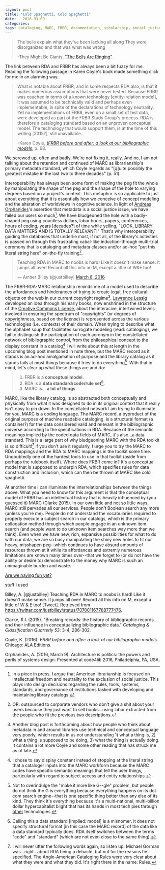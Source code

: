 ```yaml
---
layout: post
title: "Cold Spaghetti, Cold Spaghetti"
date:   2016-03-09
categories:
tags: cataloging, MARC, FRBR, documentation, scholarship, social justice, metadata
---
```


>The bells explain what they've been lacking all along
>They were disorganized and that was what was wrong
>
>-They Might Be Giants, ["The Bells Are Ringing"](https://www.youtube.com/watch?v=cSEQ0kMt-0k)

The link between RDA and FRBR has always been a bit fuzzy for me. Reading the following passage in Karen Coyle's book made something click for me in an alarming way.

>What is notable about FRBR, and in some respects RDA also, is that it makes numerous assumptions that were never tested. Because FRBR was couched in terms of a known technology [entity-relation model], it was assumed to be technically valid and perhaps even implementable, in spite of the declarations of technology neutrality. Yet no implementations of FRBR, even on a small set of test data, were developed as part of the FRBR Study Group's process. RDA is therefore a cataloging standard based on an unproven conceptual model. The technology that would support them, is at the time of this writing [2015?], still unavailable.
>
>-Karen Coyle, [(<i>FRBR before and after: a look at our bibliographic models</i>](http://www.kcoyle.net/beforeAndAfter/index.html), p. 68.

We screwed up, often and badly. We're not fixing it, really. And no, I am not talking about the retention and continued of MARC as librarianship's primary metadata standard, which Coyle regards as "[q]uite possibly the greatest mistake in the last two to three decades" (p. 51).

Interoperability has always been some form of making the peg fit the whole by manipulating the shape of the peg and the shape of the hole to varying degrees based on a project's context. This metaphor is so applicable to just about everything that it is essentially how we conceive of concept modeling and the alteration of worldviews in cognitive science. In light of [Andreas Orphanides](http://2016.code4lib.org/Architecture-is-politics-the-power-and-the-perils-of-systems-design)'s assertion that metadata is a social justice issue, we have failed our users so much[^1]. We have bludgeoned the hole with a badly-shaped peg using countless dollars, labor hours, papers, conferences, hours of coding, years [decades?] of time while yelling, "LOOK, LIBRARY DATA MATTERS AND IS TOTALLY RELEVANT!" That's why interoperability guiding the databases that underlie most, if not all, of the library's activities is passed on through this frustrating cabal-like induction-through multi-trial ceremony that is cataloging and metadata classes and/or ad-hoc "put this literal string here" on-the-fly training[^2].

<blockquote class="twitter-tweet" data-lang="en"><p lang="en" dir="ltr">Teaching RDA in MARC to noobs is hard! Like it doesn&#39;t make sense. It jumps all over! Record all this info on M, except a little of W&amp;E too!</p>&mdash; Amber Billey (@justbilley) <a href="https://twitter.com/justbilley/status/707001167788777476">March 8, 2016</a></blockquote>
<script async src="//platform.twitter.com/widgets.js" charset="utf-8"></script>

The FRBR-RDA-MARC relationship reminds me of a model used to describe the affordances and hinderances of trying to create legal, free cultural objects on the web in our current copyright regime[^3]. [Lawrence Lessig](http://www.lessig.org/about/) developed an idea through his early books, now enshrined in the structure of the [Creative Commons License](https://creativecommons.org/licenses/), about the interacive, intertwined levels involved in ensuring the spectrum of "copyrights" (or degrees of copyrightness, based on the license) is represented across the various technologies (i.e. contexts) of their domain. When trying to describe what the alphabet soup that facilitates surrogate modeling (read: cataloging), we fail to distinguish the participation of each acronym in the constellated network of bibliographic control, from the philosophical concept to the display constant in a catalog[^4] I will write about this at length in the upcoming blog post mentioned in note three, but the MARC record as it stands is an ad-hoc amalgamation of purpose and the library catalog as it stands fails at most things because it tries to do everything[^5]. With that in mind, let's clear up what these things are and do:

>1. FRBR is a <b>conceptual model</b>.
>2. RDA is a <b>data standard/code/rule set</b>[^6].
>3. MARC is... <b>a lot of things</b>.

MARC, like the library catalog, is so abstracted both conceptually and physically from what it was designed to do in its original context that it really isn't easy to pin down. In the constellated network I am trying to illuminate for you, MARC is a coding language. The MARC record, a byproduct of the original purpose of machine readable cataloging, is a structural format (a container?) for the data considered valid and relevant in the bibliographic universe according to the specifications in RDA. Because of the semantic meanings implied by the coded data fields of MARC, it's also...a data standard. This is a large part of why bludgeoning MARC with the RDA toolkit is so difficult![^7] If you don't use it regularly, I urge you to try the MARC to RDA mappings and the RDA to MARC mappings in the toolkit some time. Undoubtedly one of the hardest tools to use in that toolkit (aside from perhaps the rulebook itself). Where does FRBR come in? It's a conceptual model that is supposed to underpin RDA, which specifies rules for data construction and inclusion, which can then be thrown at MARC like cold spaghetti.

At another time I can illuminate the interrelationships between the things above. What you need to know for this argument is that the conceptual model of FRBR has an intellectual history that is heavily influenced by (you guessed it) MARC (Clarke 2015). In our own little and not so little ways, MARC still pervades all our services. People don't Boolean search any more (unless you're me). People do not understand the vocabularies required to properly execute a subject search in our catalogs, which is the primary collocation method through which people engage in an unknown item search (and people want to do unknown item searches way more than we think). Even when we have new, rich, expansive possibilities for what to do with our data, we are so busy manipulating the shiny new holes to fit our heavy, misshapen peg--which continues to have absurd amounts of resources thrown at it while its affordances and extremly numerous limitations are known many times over--that we forget to (or do not have the ability or desire to) demonstrate to the money why MARC is such an unimaginable burden and waste.

[Are we having fun yet?](https://www.youtube.com/watch?v=VflIdXP46RU)

[^1]: In a piece in press, I argue that American librarianship is focused on intellectual freedom and neutrality to the exclusion of social justice. This plays into design decisions regarding the rules, tools, systems, standards, and governance of institutions tasked with developing and maintaining library catalogs.

[^2]: OR: outsourced to corporate vendors who don't give a shit about your users because they just want to sell books...using labor extracted from the people who fit the previous two descriptions.

[^3]: Another blog post is forthcoming about how people who think about metadata in and around libraries use technical and conceptual language very poorly, which results in us not understanding 1) what a thing is, 2) what a thing is supposed to be doing, 3) what the thing is actually doing. It contains a lot more Coyle and some other reading that has struck me as of late.

[^4]: I chose to say display constant instead of stopping at the literal string that a cataloger inputs into the MARC workform because the MARC codes have specific semantic meanings that tell the user things, particularly with regard to subject access and entity relationships.

[^5]: Not to overindulge the "make it more like G--gle" problem, but people do not think the G is everything because everything happens on its dot com search engine--that is one specific thing better than any else of its kind. They think it's everything because it's a multi-national, multi-billion dollar hypercapitalist blight that has its hands in most tech pies through <u>other</u> technologies.

[^6]: Calling this a data standard [implied: model] is a misnomer. It does not specify structural format [in this case the MARC record] of the data like a data standard typically does. RDA itself switches between the terms "code" and "standard" (which are not even close to the same thing).

[^7]: I will never utter the following words again, so listen up: Michael Gorman was...right...about RDA being a debacle, but not for the reasons he specified. The Anglo-American Cataloging Rules were very clear about what they were and what they did. It's right there in the name: Rules.

stuff i used

Billey, A. [@justbilley] Teaching RDA in MARC to noobs is hard! Like it doesn't make sense. It jumps all over! Record all this info on M, except a little of W & E too! [Tweet]. Retrieved from https://twitter.com/justbilley/status/707001167788777476.

Clarke, R.I. (2015). "Breaking records: the history of bibliographic records and their influence in conceptualizing bibliographic data." <i>Cataloging & Classification Quarterly 53</i>: 3-4, 286-302.

Coyle, K. (2016). <i>FRBR before and after: a look at our bibliographic models.</i> Chicago: ALA Editions.

Orphanides, A. (2016, March 9). Architecture is politics: the powers and perils of systems design. Presented at code4lib 2016, Philadelphia, PA, USA.
